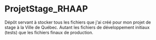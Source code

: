 # ProjetStage_RHAAP
Dépôt servant à stocker tous les fichiers que j'ai créé pour mon projet de stage à la Ville de Québec. Autant les fichiers de développement initiaux (tests) que les fichiers finaux de production.
